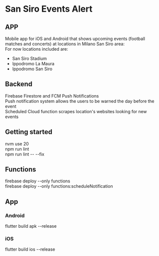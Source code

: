 # San Siro Events Alert

## APP
Mobile app for iOS and Android that shows upcoming events (football matches and concerts) at locations in Milano San Siro area:  
For now locations included are:
- San Siro Stadium  
- Ippodromo La Maura  
- Ippodromo San Siro  

## Backend
Firebase Firestore and FCM Push Notifications  
Push notification system allows the users to be warned the day before the event  
Scheduled Cloud function scrapes location's websites looking for new events

## Getting started
nvm use 20  
npm run lint  
npm run lint -- --fix  

## Functions
firebase deploy --only functions  
firebase deploy --only functions:scheduleNotification  

## App
### Android
flutter build apk --release  
### iOS 
flutter build ios  --release  
